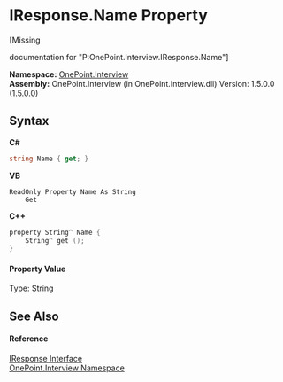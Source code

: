 # IResponse.Name Property 
 

\[Missing <summary> documentation for "P:OnePoint.Interview.IResponse.Name"\]

**Namespace:**&nbsp;<a href="N_OnePoint_Interview">OnePoint.Interview</a><br />**Assembly:**&nbsp;OnePoint.Interview (in OnePoint.Interview.dll) Version: 1.5.0.0 (1.5.0.0)

## Syntax

**C#**<br />
``` C#
string Name { get; }
```

**VB**<br />
``` VB
ReadOnly Property Name As String
	Get
```

**C++**<br />
``` C++
property String^ Name {
	String^ get ();
}
```


#### Property Value
Type: String

## See Also


#### Reference
<a href="T_OnePoint_Interview_IResponse">IResponse Interface</a><br /><a href="N_OnePoint_Interview">OnePoint.Interview Namespace</a><br />